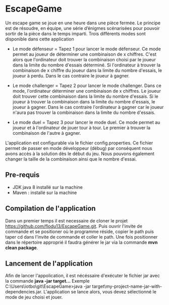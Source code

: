 # EscapeGame

Un escape game se joue en une heure dans une pièce fermée. Le principe est de résoudre, en équipe, une série d’énigmes scénarisées pour pouvoir sortir de la pièce dans le temps imparti.
Trois différents modes sont disponible dans cette application 

- Le mode défenseur = Tapez 1 pour lancer le mode défenseur. Ce mode permet au joueur de déterminer une combinaison de x chiffres. C'est alors que l'ordinateur doit trouver la combinaison choisi par le joueur dans la limite du nombre d'essais déterminé. 
Si l'ordinateur à trouver la combinaison de x chiffre du joueur dans la limite du nombre d'essais, le joueur à perdu. Dans le cas contraire le joueur à gagner.

- Le mode challenger = Tapez 2 pour lancer le mode challenger. Dans ce mode, l'ordinateur déterminer une combinaison de x chiffres. Le joueur doit trouver cette combinaison dans la limite du nombre d'essais. 
Si le joueur à trouver la combinaison dans la limite du nombre d'essais, le joueur à gagner. Dans le cas contraire l'ordinateur à gagner car le joueur n'aura pas trouver la combinaison dans la limite du nombre d'essais.

- Le mode duel = Tapez 3 pour lancer le mode duel. Ce mode permet au joueur et à l'ordinateur de jouer tour à tour. Le premier à trouver la combinaison de l'autre à gagner.

L'application est configurable via le fichier config.properties. 
Ce fichier permet de passer en mode développeur (débug) par conséquent nous avons accès à la solution dès le début du jeu. Nous pouvons également changer la taille de la combinaison ainsi que le nombre d'essai. 


## Pre-requis 

- JDK java 8 installé sur la machine
- Maven : installé sur la machine


## Compilation de l'application 

Dans un premier temps il est necessaire de cloner le projet https://github.com/flodu13/EscapeGame.git. 
Puis ouvrir l'invite de commande et se positioner où le programme réside, copier le path puis taper cd dans l'invite de commande et coller le path. 
Une fois positionner dans le répertoire approprié il faudra générer le jar via la commande **mvn clean package**. 


## Lancement de l'application 
 
Afin de lancer l'appolication, il est nécéssaire d'exécuter le fichier jar avec la commande **java -jar target\...** Exemple C:\Users\iotbo\git\EscapeGame>java -jar target\my-project-name-jar-with-dependencies.jar. 
L'application se lance alors, vous devez sélectionné le mode de jeu choisi et jouer. 

